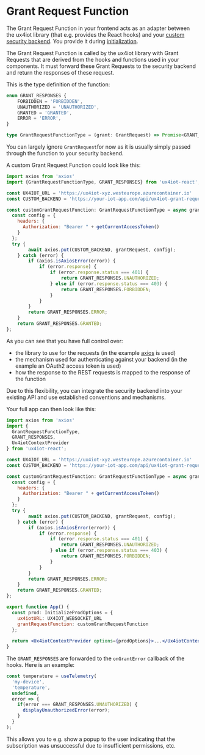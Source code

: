 # Grant Request Function

The Grant Request Function in your frontend acts as an adapter between the ux4iot library \(that e.g. provides the React hooks\) and your [custom security backend](../implementing-your-custom-security-backend/introduction.md). You provide it during [initialization](initialization.md).

The Grant Request Function is called by the ux4iot library with Grant Requests that are derived from the hooks and functions used in your components. It must forward these Grant Requests to the security backend and return the responses of these request.

This is the type definition of the function:

```typescript
enum GRANT_RESPONSES {
	FORBIDDEN = 'FORBIDDEN',
	UNAUTHORIZED = 'UNAUTHORIZED',
	GRANTED = 'GRANTED',
	ERROR = 'ERROR',
}

type GrantRequestFunctionType = (grant: GrantRequest) => Promise<GRANT_RESPONSES>
```

You can largely ignore `GrantRequest`for now as it is usually simply passed through the function to your security backend. 

A custom Grant Request Function could look like this:

```javascript
import axios from 'axios'
import {GrantRequestFunctionType, GRANT_RESPONSES} from 'ux4iot-react';

const UX4IOT_URL = 'https://ux4iot-xyz.westeurope.azurecontainer.io'
const CUSTOM_BACKEND = 'https://your-iot-app.com/api/ux4iot-grant-requests'

const customGrantRequestFunction: GrantRequestFunctionType = async grantRequest => {
  const config = {
    headers: {
      Authorization: "Bearer " + getCurrentAccessToken()
    }
  };
  try {
		await axios.put(CUSTOM_BACKEND, grantRequest, config);
	} catch (error) {
		if (axios.isAxiosError(error)) {
			if (error.response) {
				if (error.response.status === 401) {
					return GRANT_RESPONSES.UNAUTHORIZED;
				} else if (error.response.status === 403) {
					return GRANT_RESPONSES.FORBIDDEN;
				}
			}
		}
		return GRANT_RESPONSES.ERROR;
	}
	return GRANT_RESPONSES.GRANTED;
};

```

As you can see that you have full control over:

* the library to use for the requests \(in the example [axios](https://github.com/axios/axios) is used\) 
* the mechanism used for authenticating against your backend \(in the example an OAuth2 access token is used\)
* how the response to the REST requests is mapped to the response of the function

Due to this flexibility, you can integrate the security backend into your existing API and use established conventions and mechanisms.

Your full app can then look like this:

```jsx
import axios from 'axios'
import {
  GrantRequestFunctionType, 
  GRANT_RESPONSES,
  Ux4iotContextProvider
} from 'ux4iot-react';

const UX4IOT_URL = 'https://ux4iot-xyz.westeurope.azurecontainer.io'
const CUSTOM_BACKEND = 'https://your-iot-app.com/api/ux4iot-grant-requests'

const customGrantRequestFunction: GrantRequestFunctionType = async grantRequest => {
  const config = {
    headers: {
      Authorization: "Bearer " + getCurrentAccessToken()
    }
  };
  try {
		await axios.put(CUSTOM_BACKEND, grantRequest, config);
	} catch (error) {
		if (axios.isAxiosError(error)) {
			if (error.response) {
				if (error.response.status === 401) {
					return GRANT_RESPONSES.UNAUTHORIZED;
				} else if (error.response.status === 403) {
					return GRANT_RESPONSES.FORBIDDEN;
				}
			}
		}
		return GRANT_RESPONSES.ERROR;
	}
	return GRANT_RESPONSES.GRANTED;
};

export function App() {
  const prod: InitializeProdOptions = {
    ux4iotURL: UX4IOT_WEBSOCKET_URL
    grantRequestFunction: customGrantRequestFunction
  };
  
  return <Ux4iotContextProvider options={prodOptions}>...</Ux4iotContextProvider>
}
```

The `GRANT_RESPONSES` are forwarded to the `onGrantError` callback of the hooks. Here is an example:

```typescript
const temperature = useTelemetry(
  'my-device', 
  'temperature', 
  undefined, 
  error => { 
    if(error === GRANT_RESPONSES.UNAUTHORIZED) { 
      displayUnauthorizedError(error); 
    }
  }
);
```

This allows you to e.g. show a popup to the user indicating that the subscription was unsuccessful due to insufficient permissions, etc.

